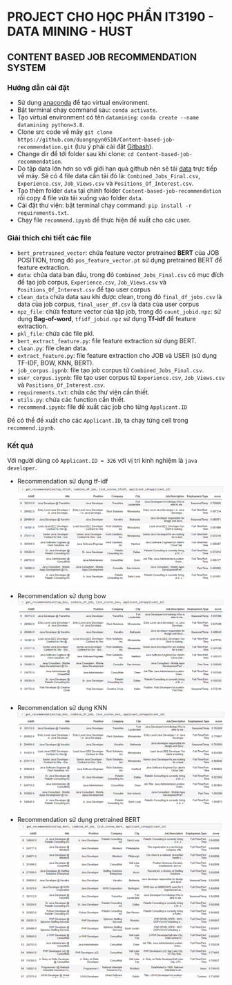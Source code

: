# PROJECT CHO HỌC PHẦN IT3190 - DATA MINING - HUST
## CONTENT BASED JOB RECOMMENDATION SYSTEM  
### Hướng dẫn cài đặt 
+ Sử dụng [anaconda](https://www.anaconda.com/) để tạo virtual environment.
+ Bật terminal chạy command sau: `conda activate`.
+ Tạo virtual environment có tên `datamining`: `conda create --name datamining python=3.8`.
+ Clone src code về máy `git clone https://github.com/duongngyn0510/Content-based-job-recommendation.git` (lưu ý phải cài đặt [Gitbash](https://git-scm.com/downloads)).
+ Change dir để tới folder sau khi clone: `cd Content-based-job-recommendation`.
+ Do tập data lớn hơn so với giới hạn quả github nên sẽ tải [data](https://www.kaggle.com/datasets/kandij/job-recommendation-datasets) trực tiếp về máy. Sẽ có 4 file data cần tải đó là: `Combined_Jobs_Final.csv`, `Experience.csv`, `Job_Views.csv` và `Positions_Of_Interest.csv`.
+ Tạo thêm folder `data` tại chính folder `Content-based-job-recommendation` rồi copy 4 file vừa tải xuống vào folder `data`.
+ Cài đặt thư viện: bật terminal chạy command: `pip install -r requirements.txt`.
+ Chạy file `recommend.ipynb` để thực hiện đề xuất cho các user.

### Giải thích chi tiết các file
+ `bert_pretrained_vector`: chứa feature vector pretrained **BERT** của JOB POSITION, trong đó `pos_feature_vector.pt` sử dụng pretrained BERT để feature extraction.
+ `data`: chứa data ban đầu, trong đó `Combined_Jobs_Final.csv` có mục đích để tạo job corpus, `Experience.csv`, `Job_Views.csv` và `Positions_Of_Interest.csv` để tạo user corpus
+ `clean_data` chứa data sau khi được clean, trong đó `final_df_jobs.csv` là data của job corpus, `final_user_df.csv` là data của user corpus
+ `npz_file`: chứa feature vector của tập job, trong đó `count_jobid.npz`: sử dụng **Bag-of-word**, `tfidf_jobid.npz` sử dụng **Tf-idf** để feature extraction.
+ `pkl_file`: chứa các file pkl.
+ `bert_extract_feature.py`: file feature extraction sử dụng BERT.
+ `clean.py`: file clean data.
+ `extract_feature.py`: file feature extraction cho JOB và USER (sử dụng TF-IDF, BOW, KNN, BERT).
+ `job_corpus.iypnb`: file tạo job corpus từ `Combined_Jobs_Final.csv`.
+ `user_corpus.iypnb`: file tạo user corpus từ `Experience.csv`, `Job_Views.csv` và `Positions_Of_Interest.csv`.
+ `requirements.txt`: chứa các thư viện cần thiết.
+ `utils.py`: chứa các function cần thiết.
+ `recommend.ipynb`: file đề xuất các job cho từng `Applicant.ID`


Đề có thể đề xuất cho các `Applicant.ID`, ta chạy từng cell trong `recommend.ipynb`.

### Kết quả
Với người dùng có  `Applicant.ID = 326` với vị trí kinh nghiệm là `java developer`.
+ Recommendation sử dụng tf-idf
!['Recommendation sử dụng tf-idf'](https://github.com/duongngyn0510/Content-based-job-recommendation/blob/master/imgs/tfidf-rec.png)

+ Recommendation sử dụng bow
!['Recommendation sử dụng bow'](https://github.com/duongngyn0510/Content-based-job-recommendation/blob/master/imgs/bow-rec.png)

+ Recommendation sử dụng KNN
!['Recommendation sử dụng KNN'](https://github.com/duongngyn0510/Content-based-job-recommendation/blob/master/imgs/knn-rec.png)

+ Recommendation sử dụng pretrained BERT
!['Recommendation sử dụng pretrained BERT'](https://github.com/duongngyn0510/Content-based-job-recommendation/blob/master/imgs/bert-rec.png)

